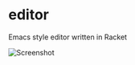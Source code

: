 editor
======

Emacs style editor written in Racket

![Screenshot](http://i.imgur.com/o76dtrv.png "Screenshot")


